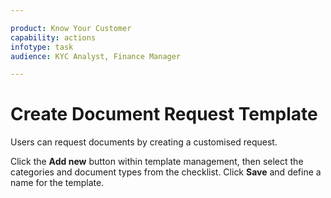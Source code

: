 ```yaml
---

product: Know Your Customer
capability: actions
infotype: task
audience: KYC Analyst, Finance Manager

---
```


# Create Document Request Template

Users can request documents by creating a customised request.

Click the **Add new** button within template management, then select the categories and document types from the checklist. Click **Save** and define a name for the template.